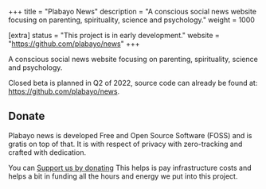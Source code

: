 +++
title = "Plabayo News"
description = "A conscious social news website focusing on parenting, spirituality, science and psychology."
weight = 1000

[extra]
status = "This project is in early development."
website = "https://github.com/plabayo/news"
+++

A conscious social news website focusing on parenting, spirituality, science and psychology.

Closed beta is planned in Q2 of 2022, source code can already be found at: <https://github.com/plabayo/news>.

## Donate 

Plabayo news is developed Free and Open Source Software (FOSS) and is gratis on top of that.
It is with respect of privacy with zero-tracking and crafted with dedication.

You can [Support us by donating](https://liberapay.com/Plabayo)
This helps is pay infrastructure costs and helps a bit in funding all the
hours and energy we put into this project.

